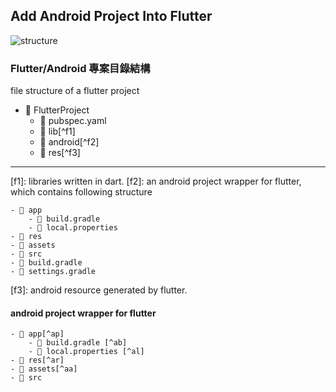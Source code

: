 
## Add Android Project Into Flutter
![structure](https://gordianknot1981.github.io/nxp_note/flutter/flutter_android_structure.png )

### Flutter/Android 專案目錄結構
file structure of a flutter project
- 📁 FlutterProject
	- 📰 pubspec.yaml 
	- 📁 lib[^f1]
	- 📁 android[^f2]
	- 📁 res[^f3]
-------------------------------------
[f1]:  libraries written in dart.
[f2]:  an android project wrapper for flutter, which contains following structure

	- 📁 app
		- 📰 build.gradle
		- 📰 local.properties 
	- 📁 res
	- 📁 assets
	- 📁 src
	- 📰 build.gradle
	- 📰 settings.gradle
[f3]: android resource generated by flutter.


#### android project wrapper for flutter
	- 📁 app[^ap]
		- 📰 build.gradle [^ab]
		- 📰 local.properties [^al]
	- 📁 res[^ar]
	- 📁 assets[^aa]
	- 📁 src

<!--stackedit_data:
eyJoaXN0b3J5IjpbLTE3MTI1NDE2NDgsODAxMjQzMjQ2LC0zNj
Q2ODAzMjEsLTE5MzY0NzkyNTUsLTE3NzQ2OTY4ODJdfQ==
-->